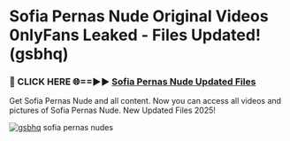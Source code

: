 # Sofia Pernas Nude Original Videos 0nlyFans Leaked - Files Updated! (gsbhq)

<h3>🔴 CLICK HERE 🌐==►► <a href="https://tinyurl.com/yc6ubb5a" rel="nofollow">Sofia Pernas Nude Updated Files</a></h3>

Get Sofia Pernas Nude and all content. Now you can access all videos and pictures of Sofia Pernas Nude. New Updated Files 2025!

[![gsbhq](https://i.imgur.com/7eu0CRL.gif)](https://tinyurl.com/yc6ubb5a)
sofia pernas nudes